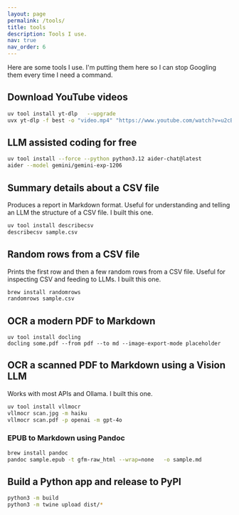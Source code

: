 ```yaml
---
layout: page
permalink: /tools/
title: tools
description: Tools I use.
nav: true
nav_order: 6
---
```


Here are some tools I use. I'm putting them here so I can stop Googling them every time I need a command.

## Download YouTube videos

```bash
uv tool install yt-dlp   --upgrade
uvx yt-dlp -f best -o "video.mp4" "https://www.youtube.com/watch?v=u2cB-9uM90Y"
```

## LLM assisted coding for free

```bash
uv tool install --force --python python3.12 aider-chat@latest
aider --model gemini/gemini-exp-1206
```

## Summary details about a CSV file

Produces a report in Markdown format. Useful for understanding and telling an LLM the structure of a CSV file. I built this one.

```bash
uv tool install describecsv
describecsv sample.csv
```

## Random rows from a CSV file

Prints the first row and then a few random rows from a CSV file. Useful for inspecting CSV and feeding to LLMs. I built this one.

```bash
brew install randomrows
randomrows sample.csv
```

## OCR a modern PDF to Markdown

```
uv tool install docling
docling some.pdf --from pdf --to md --image-export-mode placeholder
```

## OCR a scanned PDF to Markdown using a Vision LLM

Works with most APIs and Ollama. I built this one.

```bash
uv tool install vllmocr
vllmocr scan.jpg -m haiku
vllmocr scan.pdf -p openai -m gpt-4o
```

### EPUB to Markdown using Pandoc

```bash
brew install pandoc
pandoc sample.epub -t gfm-raw_html --wrap=none   -o sample.md
```

## Build a Python app and release to PyPI

```bash
python3 -m build
python3 -m twine upload dist/*
```